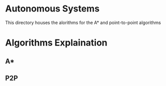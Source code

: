 
# Autonomous Systems
This directory houses the alorithms for the A* and point-to-point algorithms

# Algorithms Explaination


## A*

## P2P